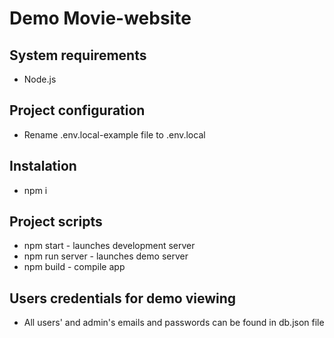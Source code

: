 # Demo Movie-website

## System requirements
  * Node.js

## Project configuration
  * Rename .env.local-example file to .env.local

## Instalation
  * npm i

## Project scripts
  * npm start - launches development server
  * npm run server - launches demo server
  * npm build - compile app

## Users credentials for demo viewing
  * All users' and admin's emails and passwords can be found in db.json file